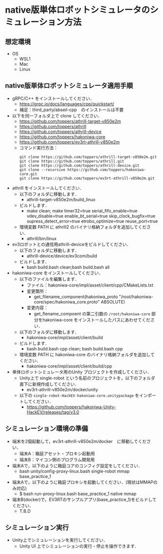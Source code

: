 # native版単体ロボットシミュレータのシミュレーション方法
## 想定環境
 * OS
   * WSL1
   * Mac
   * Linux

## native版単体ロボットシミュレータ適用手順
* gRPC/C++ をインストールしてください．
   * https://grpc.io/docs/languages/cpp/quickstart/
   * 補足：third_party/abseil-cpp　のインストールは不要
* 以下を同一フォルダ上で clone してください．
   * https://github.com/toppers/athrill-target-v850e2m
   * https://github.com/toppers/athrill
   * https://github.com/toppers/athrill-device
   * https://github.com/toppers/hakoniwa-core
   * https://github.com/toppers/ev3rt-athrill-v850e2m
   * コマンド実行方法：
      ```
      git clone https://github.com/toppers/athrill-target-v850e2m.git
      git clone https://github.com/toppers/athrill.git
      git clone https://github.com/toppers/athrill-device.git
      git clone --recursive https://github.com/toppers/hakoniwa-core.git
      git clone https://github.com/toppers/ev3rt-athrill-v850e2m.git
      ```
* athrill をインストールしてください．
   * 以下のフォルダに移動します．
     * athrill-target-v850e2m/build_linux
   * ビルドします．
     * make clean; make timer32=true serial_fifo_enable=true vdev_disable=true enable_bt_serial=true skip_clock_bugfix=true supress_detect_error=true etrobo_optimize=true reuse_port=true
   * 環境変数 PATH に athrill2 のバイナリ格納フォルダを追加してください．
     * athrill/bin/linux
* ev3ロボットとの通信用athrill-deviceをビルドしてください．
   * 以下のフォルダに移動します．
     * athrill-device/device/ev3com/build
   * ビルドします．
     * bash build.bash clean;bash build.bash all
* hakoniwa-core をインストールしてください．
   * 以下のファイルを編集します．
     * ファイル：hakoniwa-core/impl/asset/client/cpp/CMakeLists.txt
     * 変更箇所：
       * get_filename_component(hakoniwa_proto "/root/hakoniwa-core/spec/hakoniwa_core.proto" ABSOLUTE)
     * 変更内容：
       * get_flename_compoent の第二引数の `/root/hakoniwa-core` 部分をhakoniwa-core をインストールしたパスにあわせてください．
   * 以下のフォルダに移動します．
     * hakoniwa-core/impl/asset/client/build
   * ビルドします．
     * bash build.bash cpp clean; bash build.bash cpp
   * 環境変数 PATH に hakoniwa-core のバイナリ格納フォルダを追加してください．
     * hakoniwa-core/impl/asset/client/build/cpp
* 単体ロボットシミュレータ用のUnity プロジェクトを作成してください．
   * Unity上で single-robot という名前のプロジェクトを，以下のフォルダ直下に新規作成してください．
     * ev3rt-athrill-v850e2m/docker/unity
   * 以下の `single-robot-HackEV-hakoniwa-core.unitypackage` をインポートしてください．
     * https://github.com/toppers/hakoniwa-Unity-HackEV/releases/tag/v3.0

## シミュレーション環境の準備
* 端末を2個起動して，ev3rt-athrill-v850e2m/docker　に移動してください．
   * 端末A：箱庭アセット・プロキシ起動用
   * 端末B：マイコン側のプログラム開発用
* 端末Aで，以下のように箱庭コアのコンフィグ設定をしてください．
   * bash unity/config-proxy-linux.bash single-robot mmap base_practice_1
* 端末Aで，以下のように箱庭プロキシを起動してください．(現状はMMAPのみ対応)
   * $ bash run-proxy-linux.bash base_practice_1 native mmap
* 端末B(docker)で，EV3RTのサンプルアプリ(base_practice_1)をビルドしてください．
   * T.B.D

## シミュレーション実行
* Unity上でシミュレーションを実行してください．
  * Unity UI 上でシミュレーションの実行・停止を操作できます．
